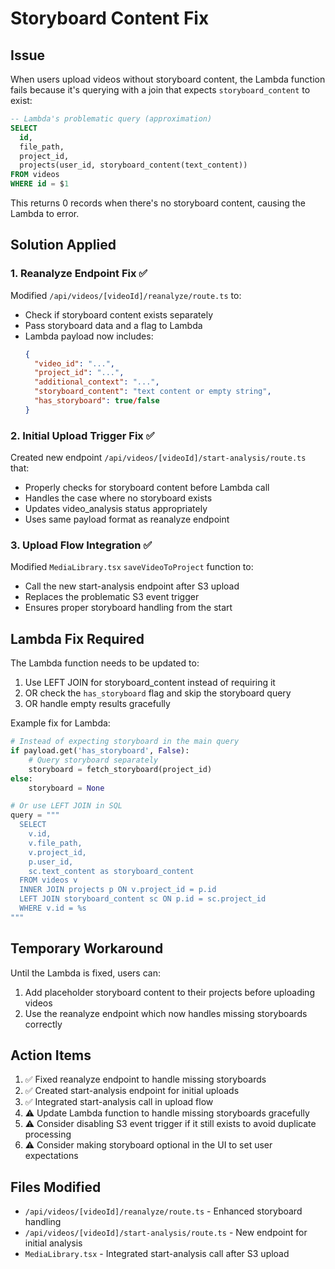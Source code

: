 # Storyboard Content Fix

## Issue
When users upload videos without storyboard content, the Lambda function fails because it's querying with a join that expects `storyboard_content` to exist:

```sql
-- Lambda's problematic query (approximation)
SELECT 
  id,
  file_path,
  project_id,
  projects(user_id, storyboard_content(text_content))
FROM videos
WHERE id = $1
```

This returns 0 records when there's no storyboard content, causing the Lambda to error.

## Solution Applied

### 1. Reanalyze Endpoint Fix ✅
Modified `/api/videos/[videoId]/reanalyze/route.ts` to:
- Check if storyboard content exists separately
- Pass storyboard data and a flag to Lambda
- Lambda payload now includes:
  ```json
  {
    "video_id": "...",
    "project_id": "...",
    "additional_context": "...",
    "storyboard_content": "text content or empty string",
    "has_storyboard": true/false
  }
  ```

### 2. Initial Upload Trigger Fix ✅
Created new endpoint `/api/videos/[videoId]/start-analysis/route.ts` that:
- Properly checks for storyboard content before Lambda call
- Handles the case where no storyboard exists
- Updates video_analysis status appropriately
- Uses same payload format as reanalyze endpoint

### 3. Upload Flow Integration ✅
Modified `MediaLibrary.tsx` `saveVideoToProject` function to:
- Call the new start-analysis endpoint after S3 upload
- Replaces the problematic S3 event trigger
- Ensures proper storyboard handling from the start

## Lambda Fix Required
The Lambda function needs to be updated to:
1. Use LEFT JOIN for storyboard_content instead of requiring it
2. OR check the `has_storyboard` flag and skip the storyboard query
3. OR handle empty results gracefully

Example fix for Lambda:
```python
# Instead of expecting storyboard in the main query
if payload.get('has_storyboard', False):
    # Query storyboard separately
    storyboard = fetch_storyboard(project_id)
else:
    storyboard = None

# Or use LEFT JOIN in SQL
query = """
  SELECT 
    v.id,
    v.file_path,
    v.project_id,
    p.user_id,
    sc.text_content as storyboard_content
  FROM videos v
  INNER JOIN projects p ON v.project_id = p.id
  LEFT JOIN storyboard_content sc ON p.id = sc.project_id
  WHERE v.id = %s
"""
```

## Temporary Workaround
Until the Lambda is fixed, users can:
1. Add placeholder storyboard content to their projects before uploading videos
2. Use the reanalyze endpoint which now handles missing storyboards correctly

## Action Items
1. ✅ Fixed reanalyze endpoint to handle missing storyboards
2. ✅ Created start-analysis endpoint for initial uploads
3. ✅ Integrated start-analysis call in upload flow
4. ⚠️  Update Lambda function to handle missing storyboards gracefully
5. ⚠️  Consider disabling S3 event trigger if it still exists to avoid duplicate processing
6. ⚠️  Consider making storyboard optional in the UI to set user expectations

## Files Modified
- `/api/videos/[videoId]/reanalyze/route.ts` - Enhanced storyboard handling
- `/api/videos/[videoId]/start-analysis/route.ts` - New endpoint for initial analysis
- `MediaLibrary.tsx` - Integrated start-analysis call after S3 upload